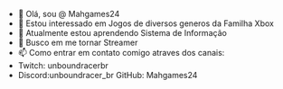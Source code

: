 - 👋 Olá, sou @ Mahgames24
- 👀 Estou interessado em Jogos de diversos generos da Familha Xbox
- 🌱 Atualmente estou aprendendo Sistema de Informação
- 💞️ Busco em me tornar Streamer
- 📫 Como entrar em contato comigo atraves dos canais:
- Twitch: unboundracerbr
- Discord:unboundracer_br
  GitHub: Mahgames24

<!---
Mahgames24/Mahgames24 é um repositório ✨ especial ✨ porque seu `README.md` (este arquivo) aparece no seu perfil do GitHub.
Você pode clicar no link Visualizar para ver suas alterações.
--->
